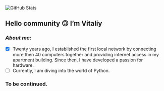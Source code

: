 ![GitHub Stats](https://github-readme-stats.vercel.app/api?username=VitaliyPryyemskyy&theme=cobalt&show_icons=true&hide_border=true&count_private=true)

## Hello community 🙃 I’m Vitaliy 
### ***About me:*** 
- [x] Twenty years ago, I established the first local network by connecting more then 40 computers together and providing internet access in my apartment building. Since then, I have developed a passion for hardware. 
- [ ] Currently, I am diving into the world of Python. 
### To be continued. 

